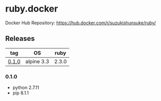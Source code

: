# ruby.docker

Docker Hub Repository: https://hub.docker.com/r/suzukishunsuke/ruby/

## Releases

tag | OS | ruby
--- | --- | ---
[0.1.0](https://github.com/suzuki-shunsuke/ruby.docker/blob/0.1.0/Dockerfile) | alpine 3.3 | 2.3.0


### 0.1.0

* python 2.7.11
* pip 8.1.1

